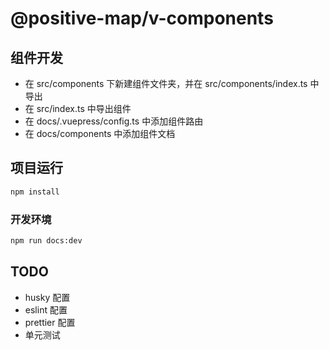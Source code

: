 # @positive-map/v-components

## 组件开发

- 在 src/components 下新建组件文件夹，并在 src/components/index.ts 中导出
- 在 src/index.ts 中导出组件
- 在 docs/.vuepress/config.ts 中添加组件路由
- 在 docs/components 中添加组件文档

## 项目运行

```bash
npm install
```

### 开发环境

```bash
npm run docs:dev
```

## TODO

- husky 配置
- eslint 配置
- prettier 配置
- 单元测试
